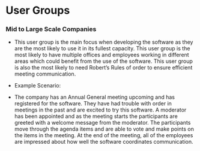 # User Groups

### Mid to Large Scale Companies
* This user group is the main focus when developing the software as they are the most likely to use it in its fullest capacity. 
  This user group is the most likely to have multiple offices and employees working in different areas which could benefit from the use of the software. 
  This user group is also the most likely to need Robert’s Rules of order to ensure efficient meeting communication. 
  
* Example Scenario:
* The company has an Annual General meeting upcoming and has registered for the software. They have had trouble with order in meetings in the past and 
  are excited to try this software. A moderator has been appointed and as the meeting starts the participants are greeted with a welcome message from the moderator. 
  The participants move through the agenda items and are able to vote and make points on the items in the meeting. At the end of the meeting, all of the employees 
  are impressed about how well the software coordinates communication.
